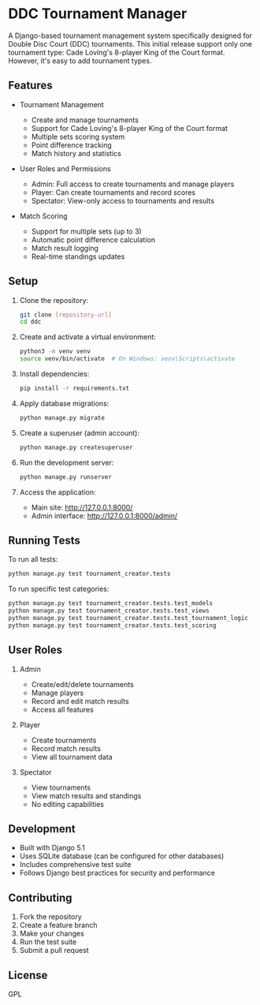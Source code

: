 # DDC Tournament Manager

A Django-based tournament management system specifically designed for Double Disc Court (DDC) tournaments. This initial release support only one tournament type: Cade Loving's 8-player King of the Court format. However, it's easy to add tournament types.

## Features

- Tournament Management
  - Create and manage tournaments
  - Support for Cade Loving's 8-player King of the Court format
  - Multiple sets scoring system
  - Point difference tracking
  - Match history and statistics

- User Roles and Permissions
  - Admin: Full access to create tournaments and manage players
  - Player: Can create tournaments and record scores
  - Spectator: View-only access to tournaments and results

- Match Scoring
  - Support for multiple sets (up to 3)
  - Automatic point difference calculation
  - Match result logging
  - Real-time standings updates

## Setup

1. Clone the repository:
   ```bash
   git clone [repository-url]
   cd ddc
   ```

2. Create and activate a virtual environment:
   ```bash
   python3 -m venv venv
   source venv/bin/activate  # On Windows: venv\Scripts\activate
   ```

3. Install dependencies:
   ```bash
   pip install -r requirements.txt
   ```

4. Apply database migrations:
   ```bash
   python manage.py migrate
   ```

5. Create a superuser (admin account):
   ```bash
   python manage.py createsuperuser
   ```

6. Run the development server:
   ```bash
   python manage.py runserver
   ```

7. Access the application:
   - Main site: http://127.0.0.1:8000/
   - Admin interface: http://127.0.0.1:8000/admin/

## Running Tests

To run all tests:
```bash
python manage.py test tournament_creator.tests
```

To run specific test categories:
```bash
python manage.py test tournament_creator.tests.test_models
python manage.py test tournament_creator.tests.test_views
python manage.py test tournament_creator.tests.test_tournament_logic
python manage.py test tournament_creator.tests.test_scoring
```

## User Roles

1. Admin
   - Create/edit/delete tournaments
   - Manage players
   - Record and edit match results
   - Access all features

2. Player
   - Create tournaments
   - Record match results
   - View all tournament data

3. Spectator
   - View tournaments
   - View match results and standings
   - No editing capabilities

## Development

- Built with Django 5.1
- Uses SQLite database (can be configured for other databases)
- Includes comprehensive test suite
- Follows Django best practices for security and performance

## Contributing

1. Fork the repository
2. Create a feature branch
3. Make your changes
4. Run the test suite
5. Submit a pull request

## License

GPL

